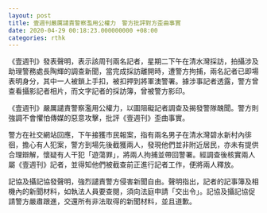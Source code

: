 ```yaml
---
layout: post
title: 壹週刊嚴厲譴責警察濫用公權力　警方批評對方歪曲事實
date: 2020-04-29 00:18:23.000000000 +08:00
categories: rthk
---
```


《壹週刊》發表聲明，表示該周刊兩名記者，星期二下午在清水灣採訪，拍攝涉及助理警務處長陶輝的調查新聞，當完成採訪離開時，遭警方拘捕，兩名記者已即場表明身分，其中一人被鎖上手扣，被扣押到將軍澳警署。據涉事記者透露，警方曾查看攝影記者相片，而文字記者的採訪簿，曾被警方影印。

《壹週刊》嚴厲譴責警察濫用公權力，以圖阻礙記者調查及揭發警隊醜聞。警方則強調不會懼怕傳媒的惡意攻擊，批評《壹週刊》歪曲事實。

警方在社交網站回應，下午接獲市民報案，指有兩名男子在清水灣碧水新村內徘徊，擔心有人犯案，警方到場先後截獲兩人，發現他們並非附近居民，亦未有提供合理辯解，懷疑有人干犯「遊蕩罪」，將兩人拘捕並帶回警署。經調查後核實兩人屬《壹週刊》記者，並得知他們被截查前正進行記者工作，便將兩人釋放。

記協及攝記協發聲明，強烈譴責警方侵害新聞自由。聲明指出，記者的記事簿及相機內的新聞材料，如執法人員要查閱，須向法庭申請「交出令」。記協及攝記協促請警方嚴肅跟進，交還所有非法取得的新聞材料，並且道歉。
